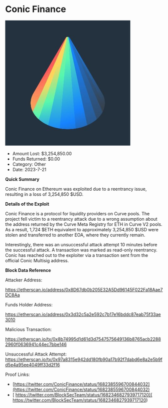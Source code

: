 # Conic Finance
![Conic Finance](/rektimages/Conic-Finance-Reentrancy-Attack.png)
- Amount Lost: $3,254,850.00
- Funds Returned: $0.00
- Category: Other
- Date: 2023-7-21

**Quick Summary**

Conic Finance on Ethereum was exploited due to a reentrancy issue, resulting in a loss of 3,254,850 $USD.

  


 **Details of the Exploit**

Conic Finance is a protocol for liquidity providers on Curve pools. The project fell victim to a reentrancy attack due to a wrong assumption about the address returned by the Curve Meta Registry for ETH in Curve V2 pools. As a result, 1,724 $ETH equivalent to approximately 3,254,850 $USD were stolen and transferred to another EOA, where they currently remain.

  


Interestingly, there was an unsuccessful attack attempt 10 minutes before the successful attack. A transaction was marked as read-only reentrancy. Conic has reached out to the exploiter via a transaction sent from the official Conic Multisig address.

  


 **Block Data Reference**

Attacker Address:

https://etherscan.io/address/0x8D67db0b205E32A5Dd96145F022Fa18Aae7DC8Aa

  


Funds Holder Address:

https://etherscan.io/address/0x3d32c5a2e592c7b17e16bddc87eab75f33ae3010

  


Malicious Transaction:

https://etherscan.io/tx/0x8b74995d1d61d3d7547575649136b8765acb22882960f0636941c44ec7bbe146

  


Unsuccessful Attack Attempt:  
https://etherscan.io/tx/0x97a8315e942dd180fb90a17b92f7dabd6e8a2e5b9fd5e4a95ee4049ff33d2f16


Proof Links:
- [https://twitter.com/ConicFinance/status/1682385596700844032](https://twitter.com/ConicFinance/status/1682385596700844032)
- [ https://twitter.com/BlockSecTeam/status/1682346827939717120]( https://twitter.com/BlockSecTeam/status/1682346827939717120)


